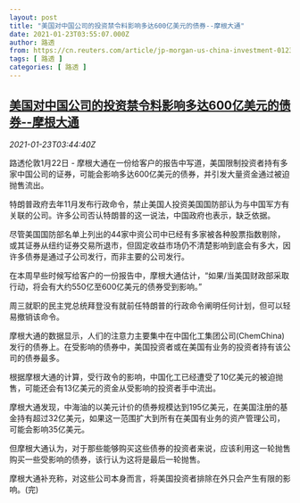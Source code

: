 ```yaml
---
layout: post
title: "美国对中国公司的投资禁令料影响多达600亿美元的债券--摩根大通"
date: 2021-01-23T03:55:07.000Z
author: 路透
from: https://cn.reuters.com/article/jp-morgan-us-china-investment-0123-idCNKBS29S03S
tags: [ 路透 ]
categories: [ 路透 ]
---
```

<!--1611374107000-->
[美国对中国公司的投资禁令料影响多达600亿美元的债券--摩根大通](https://cn.reuters.com/article/jp-morgan-us-china-investment-0123-idCNKBS29S03S)
------

<div>
<div><i>2021-01-23T03:44:40Z</i></div><p>路透伦敦1月22日 - 摩根大通在一份给客户的报告中写道，美国限制投资者持有多家中国公司的证券，可能会影响多达600亿美元的债券，并引发大量资金通过被迫抛售流出。</p><p>特朗普政府去年11月发布行政命令，禁止美国人投资美国国防部认为与中国军方有关联的公司。许多公司否认特朗普的这一说法，中国政府也表示，缺乏依据。</p><p>尽管美国国防部名单上列出的44家中资公司中已经有多家被各种股票指数剔除，或其证券从纽约证券交易所退市，但固定收益市场仍不清楚影响到底会有多大，因许多债券是通过子公司发行，而非主要的公司发行。</p><p>在本周早些时候写给客户的一份报告中，摩根大通估计，“如果/当美国财政部采取行动，将会有大约550亿至600亿美元的债券受到影响。”</p><p>周三就职的民主党总统拜登没有就前任特朗普的行政命令阐明任何计划，但可以轻易撤销该命令。</p><p>摩根大通的数据显示，人们的注意力主要集中在中国化工集团公司(ChemChina)发行的债券上。在受影响的债券中，美国投资者或在美国有业务的投资者持有该公司的债券最多。</p><p>根据摩根大通的计算，受行政令的影响，中国化工已经遭受了10亿美元的被迫抛售，可能还会有13亿美元的资金从受影响的投资者手中流出。</p><p>摩根大通发现，中海油的以美元计价的债券规模达到195亿美元，在美国注册的基金持有超过32亿美元，如果这一范围扩大到所有在美国有业务的资产管理公司，可能会影响35亿美元。</p><p>但摩根大通认为，对于那些能够购买这些债券的投资者来说，应该利用这一轮抛售购买一些受影响的债券，该行认为这将是最后一轮抛售。</p><p>摩根大通补充称，对这些公司本身而言，将美国投资者排除在外只会产生有限的影响。(完)</p>
</div>
